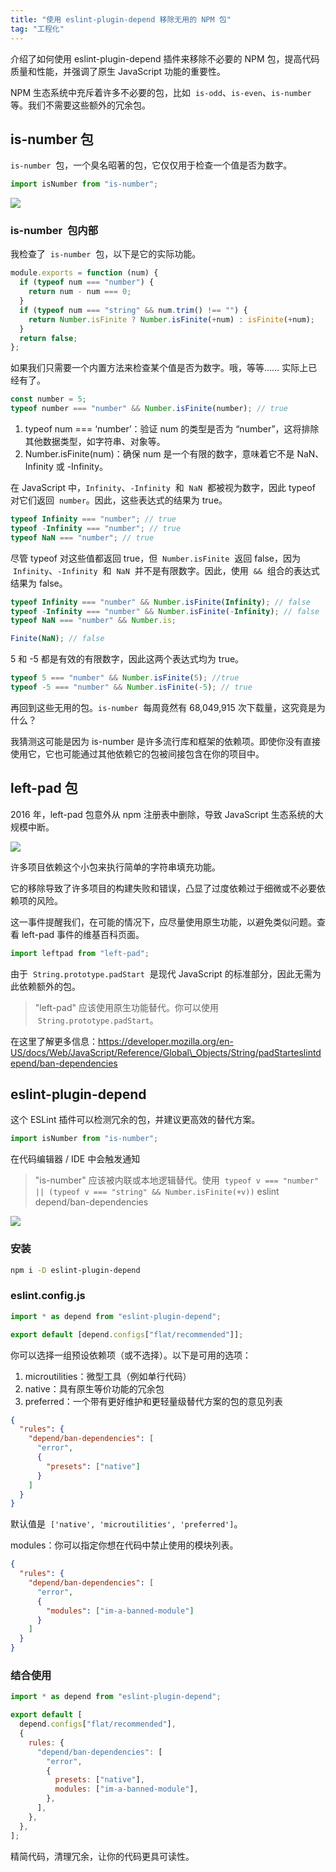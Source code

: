 ```yaml
---
title: "使用 eslint-plugin-depend 移除无用的 NPM 包"
tag: "工程化"
---
```


介绍了如何使用 eslint-plugin-depend 插件来移除不必要的 NPM 包，提高代码质量和性能，并强调了原生 JavaScript 功能的重要性。

NPM 生态系统中充斥着许多不必要的包，比如  `is-odd`、`is-even`、`is-number`  等。我们不需要这些额外的冗余包。

## is-number 包

`is-number`  包，一个臭名昭著的包，它仅仅用于检查一个值是否为数字。

```js
import isNumber from "is-number";
```

<img src="../imgs/65/01.webp" />

### is-number  包内部

我检查了  `is-number`  包，以下是它的实际功能。

```js
module.exports = function (num) {
  if (typeof num === "number") {
    return num - num === 0;
  }
  if (typeof num === "string" && num.trim() !== "") {
    return Number.isFinite ? Number.isFinite(+num) : isFinite(+num);
  }
  return false;
};
```

如果我们只需要一个内置方法来检查某个值是否为数字。哦，等等…… 实际上已经有了。

```js
const number = 5;
typeof number === "number" && Number.isFinite(number); // true
```

1. typeof num === ‘number’：验证 num 的类型是否为 “number”，这将排除其他数据类型，如字符串、对象等。
2. Number.isFinite(num)：确保 num 是一个有限的数字，意味着它不是 NaN、Infinity 或 -Infinity。

在 JavaScript 中，`Infinity`、`-Infinity`  和  `NaN`  都被视为数字，因此 typeof 对它们返回  `number`。因此，这些表达式的结果为 true。

```js
typeof Infinity === "number"; // true
typeof -Infinity === "number"; // true
typeof NaN === "number"; // true
```

尽管 typeof 对这些值都返回 true，但  `Number.isFinite`  返回 false，因为  `Infinity`、`-Infinity`  和  `NaN`  并不是有限数字。因此，使用  `&&`  组合的表达式结果为 false。

```js
typeof Infinity === "number" && Number.isFinite(Infinity); // false
typeof -Infinity === "number" && Number.isFinite(-Infinity); // false
typeof NaN === "number" && Number.is;

Finite(NaN); // false
```

5 和 -5 都是有效的有限数字，因此这两个表达式均为 true。

```js
typeof 5 === "number" && Number.isFinite(5); //true
typeof -5 === "number" && Number.isFinite(-5); // true
```

再回到这些无用的包。`is-number`  每周竟然有 68,049,915 次下载量，这究竟是为什么？

我猜测这可能是因为 is-number 是许多流行库和框架的依赖项。即使你没有直接使用它，它也可能通过其他依赖它的包被间接包含在你的项目中。

## left-pad 包

2016 年，left-pad 包意外从 npm 注册表中删除，导致 JavaScript 生态系统的大规模中断。

<img src="../imgs/65/02.webp" />

许多项目依赖这个小包来执行简单的字符串填充功能。

它的移除导致了许多项目的构建失败和错误，凸显了过度依赖过于细微或不必要依赖项的风险。

这一事件提醒我们，在可能的情况下，应尽量使用原生功能，以避免类似问题。查看 left-pad 事件的维基百科页面。

```js
import leftpad from "left-pad";
```

由于  `String.prototype.padStart`  是现代 JavaScript 的标准部分，因此无需为此依赖额外的包。

> "left-pad" 应该使用原生功能替代。你可以使用  `String.prototype.padStart`。

在这里了解更多信息：https://developer.mozilla.org/en-US/docs/Web/JavaScript/Reference/Global\_Objects/String/padStarteslintdepend/ban-dependencies

## eslint-plugin-depend

这个 ESLint 插件可以检测冗余的包，并建议更高效的替代方案。

```js
import isNumber from "is-number";
```

在代码编辑器 / IDE 中会触发通知

> "is-number" 应该被内联或本地逻辑替代。使用  `typeof v === "number" || (typeof v === "string" && Number.isFinite(+v))` eslint depend/ban-dependencies

<img src="../imgs/65/03.webp" />

### 安装

```sh
npm i -D eslint-plugin-depend
```

### eslint.config.js

```js
import * as depend from "eslint-plugin-depend";

export default [depend.configs["flat/recommended"]];
```

你可以选择一组预设依赖项（或不选择）。以下是可用的选项：

1. microutilities：微型工具（例如单行代码）
2. native：具有原生等价功能的冗余包
3. preferred：一个带有更好维护和更轻量级替代方案的包的意见列表

```json
{
  "rules": {
    "depend/ban-dependencies": [
      "error",
      {
        "presets": ["native"]
      }
    ]
  }
}
```

默认值是  `['native', 'microutilities', 'preferred']`。

modules：你可以指定你想在代码中禁止使用的模块列表。

```json
{
  "rules": {
    "depend/ban-dependencies": [
      "error",
      {
        "modules": ["im-a-banned-module"]
      }
    ]
  }
}
```

### 结合使用

```js
import * as depend from "eslint-plugin-depend";

export default [
  depend.configs["flat/recommended"],
  {
    rules: {
      "depend/ban-dependencies": [
        "error",
        {
          presets: ["native"],
          modules: ["im-a-banned-module"],
        },
      ],
    },
  },
];
```

精简代码，清理冗余，让你的代码更具可读性。
